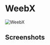 


# WeebX

![WeebX](https://user-images.githubusercontent.com/59722558/130399516-38be17f0-8177-4a52-a932-ff4411b48b81.gif)


## Screenshots 


